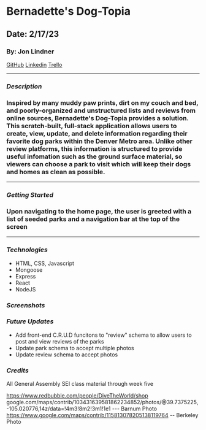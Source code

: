 # Bernadette's Dog-Topia

## **Date: 2/17/23**

### By: Jon Lindner

[GitHub](https://github.com/jonclindner)
[Linkedin](https://www.linkedin.com/in/jonathan-lindner-807847183/)
[Trello](https://trello.com/b/Oc15X7CN/bernadettes-dog-topia)

---

### **_Description_**

### Inspired by many muddy paw prints, dirt on my couch and bed, and poorly-organized and unstructured lists and reviews from online sources, Bernadette's Dog-Topia provides a solution. This scratch-built, full-stack application allows users to create, view, update, and delete information regarding their favorite dog parks within the Denver Metro area. Unlike other review platforms, this information is structured to provide useful infomation such as the ground surface material, so viewers can choose a park to visit which will keep their dogs and homes as clean as possible.

---

### **_Getting Started_**

### Upon navigating to the home page, the user is greeted with a list of seeded parks and a navigation bar at the top of the screen

---

### **_Technologies_**

- HTML, CSS, Javascript
- Mongoose
- Express
- React
- NodeJS

### **_Screenshots_**

### **_Future Updates_**

- Add front-end C.R.U.D funcitons to "review" schema to allow users to post and view reviews of the parks
- Update park schema to accept multiple photos
- Update review schema to accept photos

### **_Credits_**

All General Assembly SEI class material through week five

https://www.redbubble.com/people/DiveTheWorld/shop
google.com/maps/contrib/103431639581862234852/photos/@39.7375225,-105.020776,14z/data=!4m3!8m2!3m1!1e1 --- Barnum Photo
https://www.google.com/maps/contrib/115813078205138119764 -- Berkeley Photo
